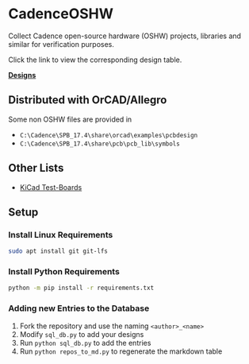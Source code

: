 
# CadenceOSHW

Collect Cadence open-source hardware (OSHW) projects, libraries and similar for verification purposes.

Click the link to view the corresponding design table.

[**Designs**](/repos_table.md)


## Distributed with OrCAD/Allegro

Some non OSHW files are provided in

- `C:\Cadence\SPB_17.4\share\orcad\examples\pcbdesign`
- `C:\Cadence\SPB_17.4\share\pcb\pcb_lib\symbols`

## Other Lists

- [KiCad Test-Boards](https://gitlab.com/kicad/code/kicad/-/wikis/Test-Boards)

## Setup

### Install Linux Requirements

```bash
sudo apt install git git-lfs
```

### Install Python Requirements

```bash
python -m pip install -r requirements.txt
```

### Adding new Entries to the Database

1. Fork the repository and use the naming `<author>_<name>`
2. Modify `sql_db.py` to add your designs
3. Run `python sql_db.py` to add the entries
4. Run `python repos_to_md.py` to regenerate the markdown table
